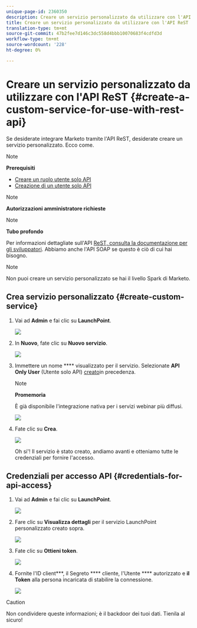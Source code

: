 ```yaml
---
unique-page-id: 2360350
description: Creare un servizio personalizzato da utilizzare con l'API ReST - Marketo Docs - Documentazione prodotto
title: Creare un servizio personalizzato da utilizzare con l'API ReST
translation-type: tm+mt
source-git-commit: 47b2fee7d146c3dc558d4bbb10070683f4cdfd3d
workflow-type: tm+mt
source-wordcount: '228'
ht-degree: 0%

---
```



# Creare un servizio personalizzato da utilizzare con l&#39;API ReST {#create-a-custom-service-for-use-with-rest-api}

Se desiderate integrare Marketo tramite l&#39;API ReST, desiderate creare un servizio personalizzato. Ecco come.

>[!NOTE]
>
>**Prerequisiti**
>
>* [Creare un ruolo utente solo API](../../../product-docs/administration/users-and-roles/create-an-api-only-user-role.md)
>* [Creazione di un utente solo API](../../../product-docs/administration/users-and-roles/create-an-api-only-user.md)

>



>[!NOTE]
>
>**Autorizzazioni amministratore richieste**

>[!NOTE]
>
>**Tubo profondo**
>
>Per informazioni dettagliate sull&#39;API [ReST, consulta la documentazione per gli sviluppatori](http://developers.marketo.com/documentation/rest/). Abbiamo anche l&#39;API [](http://developers.marketo.com/documentation/soap/) SOAP se questo è ciò di cui hai bisogno.

>[!NOTE]
>
>Non puoi creare un servizio personalizzato se hai il livello Spark di Marketo.

## Crea servizio personalizzato {#create-custom-service}

1. Vai ad **Admin** e fai clic su **LaunchPoint**.

   ![](assets/image2014-9-19-10-3a38-3a15.png)

1. In **Nuovo**, fate clic su **Nuovo servizio**.

   ![](assets/image2014-9-19-10-3a38-3a22.png)

1. Immettere un nome **** visualizzato per il servizio. Selezionate **API Only User** (Utente solo API) [creato](../../../product-docs/administration/users-and-roles/create-an-api-only-user.md)in precedenza.

   >[!NOTE]
   >
   >**Promemoria**
   >
   >È già disponibile l&#39;integrazione nativa per i servizi webinar più diffusi.

   ![](assets/image2014-9-19-10-3a38-3a32.png)

1. Fate clic su **Crea**.

   ![](assets/image2014-9-19-10-3a39-3a28.png)

   Oh si&#39;! Il servizio è stato creato, andiamo avanti e otteniamo tutte le credenziali per fornire l&#39;accesso.

## Credenziali per accesso API {#credentials-for-api-access}

1. Vai ad **Admin** e fai clic su **LaunchPoint**.

   ![](assets/image2014-9-19-10-3a42-3a11.png)

1. Fare clic su **Visualizza dettagli** per il servizio LaunchPoint personalizzato creato sopra.

   ![](assets/image2014-9-19-10-3a42-3a16.png)

1. Fate clic su **Ottieni token**.

   ![](assets/image2014-9-19-10-3a42-3a24.png)

1. Fornite l&#39;ID client***, il Segreto **** cliente, l&#39;Utente **** autorizzato e **il Token** alla persona incaricata di stabilire la connessione.

   ![](assets/image2014-9-19-10-3a42-3a38.png)

>[!CAUTION]
>
>Non condividere queste informazioni; è il backdoor dei tuoi dati. Tienila al sicuro!

